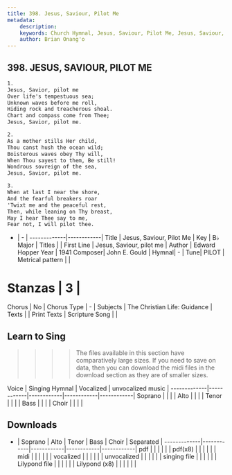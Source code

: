 ```yaml
---
title: 398. Jesus, Saviour, Pilot Me
metadata:
    description: 
    keywords: Church Hymnal, Jesus, Saviour, Pilot Me, Jesus, Saviour, pilot me, 
    author: Brian Onang'o
---
```



## 398. JESUS, SAVIOUR, PILOT ME

```txt
1.
Jesus, Savior, pilot me
Over life's tempestuous sea;
Unknown waves before me roll,
Hiding rock and treacherous shoal.
Chart and compass come from Thee;
Jesus, Savior, pilot me.

2.
As a mother stills Her child,
Thou canst hush the ocean wild;
Boisterous waves obey Thy will,
When Thou sayest to them, Be still!
Wondrous sovreign of the sea,
Jesus, Savior, pilot me.

3.
When at last I near the shore,
And the fearful breakers roar
'Twixt me and the peaceful rest,
Then, while leaning on Thy breast,
May I hear Thee say to me,
Fear not, I will pilot thee.
```

- |   -  |
-------------|------------|
Title | Jesus, Saviour, Pilot Me |
Key | B♭ Major |
Titles |  |
First Line | Jesus, Saviour, pilot me |
Author | Edward Hopper
Year | 1941
Composer| John E. Gould |
Hymnal|  - |
Tune| PILOT |
Metrical pattern | |
# Stanzas | 3 |
Chorus | No |
Chorus Type | - |
Subjects | The Christian Life: Guidance |
Texts |  |
Print Texts | 
Scripture Song |  |
  
## Learn to Sing

>>>> The files available in this section have comparatively large sizes. If you need to save on data, then you can download the midi files in the download section as they are of smaller sizes.

Voice |  Singing Hymnal | Vocalized | unvocalized music |
-------------|------------|------------|------------|------------|
Soprano | | | |
Alto | | | |
Tenor | | | |
Bass | | | |
Choir | | | |

## Downloads

- |  Soprano | Alto | Tenor | Bass | Choir | Separated |
-------------|------------|------------|------------|------------|
pdf | | | | | |
pdf(x8) | | | | | |
midi | | | | | |
vocalized | | | | | |
unvocalized | | | | | |
singing file | | | | | |
Lilypond file | | | | | |
Lilypond (x8) | | | | | |
  